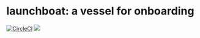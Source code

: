# launchboat: a vessel for onboarding

[![CircleCI](https://circleci.com/gh/noamross/launchboat.svg?style=svg)](https://circleci.com/gh/noamross/launchboat)
[![](https://images.microbadger.com/badges/image/noamross/launchboat.svg)](https://hub.docker.com/r/noamross/launchboat/)
